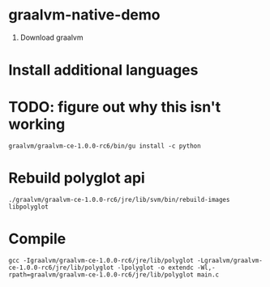 # graalvm-native-demo

1. Download graalvm

# Install additional languages

# TODO: figure out why this isn't working
`graalvm/graalvm-ce-1.0.0-rc6/bin/gu install -c python`

# Rebuild polyglot api
`./graalvm/graalvm-ce-1.0.0-rc6/jre/lib/svm/bin/rebuild-images libpolyglot`

# Compile
`gcc -Igraalvm/graalvm-ce-1.0.0-rc6/jre/lib/polyglot -Lgraalvm/graalvm-ce-1.0.0-rc6/jre/lib/polyglot -lpolyglot -o extendc -Wl,-rpath=graalvm/graalvm-ce-1.0.0-rc6/jre/lib/polyglot main.c`
